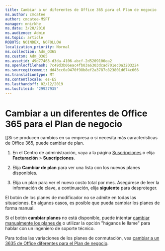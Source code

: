 ```yaml
---
title: Cambiar a un diferentes de Office 365 para el Plan de negocio
ms.author: cmcatee
author: cmcatee-MSFT
manager: mnirkhe
ms.date: 3/20/2018
ms.audience: Admin
ms.topic: article
ROBOTS: NOINDEX, NOFOLLOW
localization_priority: Normal
ms.collection: Adm_O365
ms.custom: Adm_O365
ms.assetid: 49d77463-d3da-4106-abcf-2d5209106ea2
ms.openlocfilehash: 7c49d3b06eac4fb03a6303dcad701ec0a3203224
ms.sourcegitcommit: dd43cc0a9470f98b8ef2a3787c823801d674c666
ms.translationtype: MT
ms.contentlocale: es-ES
ms.lasthandoff: 02/12/2019
ms.locfileid: "29927935"
---
```

# <a name="switch-to-a-different-office-365-for-business-plan"></a>Cambiar a un diferentes de Office 365 para el Plan de negocio

[]Si se producen cambios en su empresa o si necesita más características de Office 365, puede cambiar de plan.
  
1. En el Centro de administración, vaya a la página [Suscripciones](https://go.microsoft.com/fwlink/p/?linkid=842054) o elija **Facturación** \> **Suscripciones**.
    
2. Elija **Cambiar de plan** para ver una lista con los nuevos planes disponibles. 
    
3. Elija un plan para ver el nuevo costo total por mes. Asegúrese de leer la información de clave, a continuación, elija **siguiente** para desproteger. 
    
El botón de los planes de modificador no se admite en todas las situaciones. En algunos casos, es posible que pueda cambiar los planes de forma manual.
  
Si el botón **cambiar planes** no está disponible, puede intentar [cambiar manualmente los planes de](https://support.office.com/article/eb0d0680-5677-41a0-8c46-4b9d47f1c209) o utilizar la opción "háganos le llame" para hablar con un ingeniero de soporte técnico. 
  
Para todas las variaciones de los planes de conmutación, vea [cambiar a un 3635 de Office diferentes para el Plan de negocio](https://support.office.com/article/49d77463-d3da-4106-abcf-2d5209106ea2).
  


